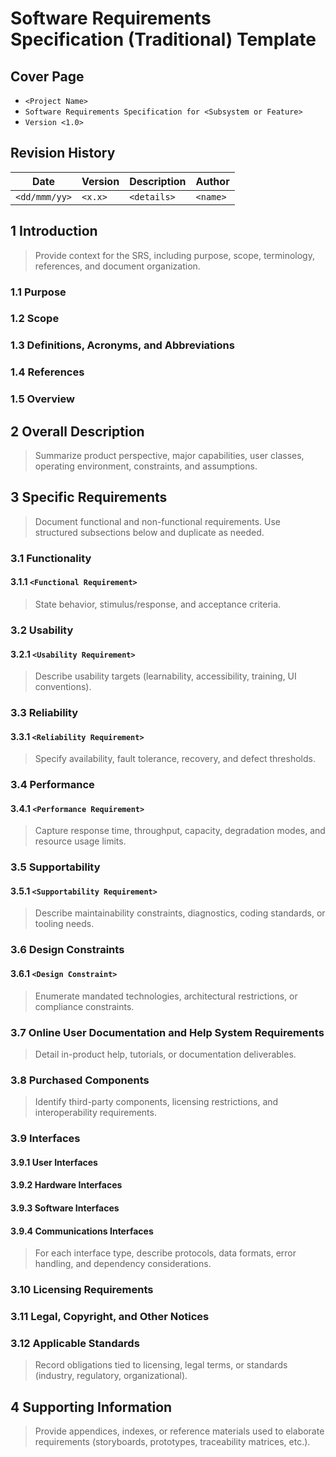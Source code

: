 # Software Requirements Specification (Traditional) Template


## Cover Page
- `<Project Name>`
- `Software Requirements Specification for <Subsystem or Feature>`
- `Version <1.0>`

## Revision History
| Date | Version | Description | Author |
| --- | --- | --- | --- |
| `<dd/mmm/yy>` | `<x.x>` | `<details>` | `<name>` |

## 1 Introduction
> Provide context for the SRS, including purpose, scope, terminology, references, and document organization.

### 1.1 Purpose
### 1.2 Scope
### 1.3 Definitions, Acronyms, and Abbreviations
### 1.4 References
### 1.5 Overview

## 2 Overall Description
> Summarize product perspective, major capabilities, user classes, operating environment, constraints, and assumptions.

## 3 Specific Requirements
> Document functional and non-functional requirements. Use structured subsections below and duplicate as needed.

### 3.1 Functionality
#### 3.1.1 `<Functional Requirement>`
> State behavior, stimulus/response, and acceptance criteria.

### 3.2 Usability
#### 3.2.1 `<Usability Requirement>`
> Describe usability targets (learnability, accessibility, training, UI conventions).

### 3.3 Reliability
#### 3.3.1 `<Reliability Requirement>`
> Specify availability, fault tolerance, recovery, and defect thresholds.

### 3.4 Performance
#### 3.4.1 `<Performance Requirement>`
> Capture response time, throughput, capacity, degradation modes, and resource usage limits.

### 3.5 Supportability
#### 3.5.1 `<Supportability Requirement>`
> Describe maintainability constraints, diagnostics, coding standards, or tooling needs.

### 3.6 Design Constraints
#### 3.6.1 `<Design Constraint>`
> Enumerate mandated technologies, architectural restrictions, or compliance constraints.

### 3.7 Online User Documentation and Help System Requirements
> Detail in-product help, tutorials, or documentation deliverables.

### 3.8 Purchased Components
> Identify third-party components, licensing restrictions, and interoperability requirements.

### 3.9 Interfaces
#### 3.9.1 User Interfaces
#### 3.9.2 Hardware Interfaces
#### 3.9.3 Software Interfaces
#### 3.9.4 Communications Interfaces
> For each interface type, describe protocols, data formats, error handling, and dependency considerations.

### 3.10 Licensing Requirements
### 3.11 Legal, Copyright, and Other Notices
### 3.12 Applicable Standards
> Record obligations tied to licensing, legal terms, or standards (industry, regulatory, organizational).

## 4 Supporting Information
> Provide appendices, indexes, or reference materials used to elaborate requirements (storyboards, prototypes, traceability matrices, etc.).
